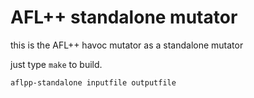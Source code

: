 # AFL++ standalone mutator

this is the AFL++ havoc mutator as a standalone mutator

just type `make` to build.

```
aflpp-standalone inputfile outputfile
```

